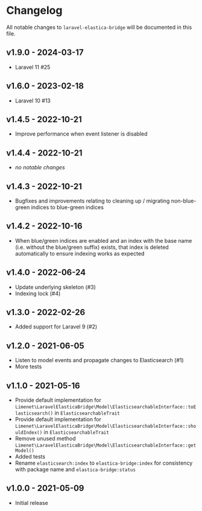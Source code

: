 # Changelog

All notable changes to `laravel-elastica-bridge` will be documented in this file.

## v1.9.0 - 2024-03-17

- Laravel 11 #25

## v1.6.0 - 2023-02-18

- Laravel 10 #13

## v1.4.5 - 2022-10-21

- Improve performance when event listener is disabled

## v1.4.4 - 2022-10-21

- *no notable changes*

## v1.4.3 - 2022-10-21

- Bugfixes and improvements relating to cleaning up / migrating non-blue-green indices to blue-green indices

## v1.4.2 - 2022-10-16

- When blue/green indices are enabled and an index with the base name (i.e. without the blue/green suffix) exists, that index is deleted automatically to ensure indexing works as expected

## v1.4.0 - 2022-06-24

- Update underlying skeleton (#3)
- Indexing lock (#4)

## v1.3.0 - 2022-02-26

- Added support for Laravel 9 (#2)

## v1.2.0 - 2021-06-05

- Listen to model events and propagate changes to Elasticsearch (#1)
- More tests

## v1.1.0 - 2021-05-16

- Provide default implementation for `Limenet\LaravelElasticaBridge\Model\ElasticsearchableInterface::toElasticsearch()` in `ElasticsearchableTrait`
- Provide default implementation for `Limenet\LaravelElasticaBridge\Model\ElasticsearchableInterface::shouldIndex()` in `ElasticsearchableTrait`
- Remove unused method `Limenet\LaravelElasticaBridge\Model\ElasticsearchableInterface::getModel()`
- Added tests
- Rename `elasticsearch:index` to  `elastica-bridge:index` for consistency with package name and  `elastica-bridge:status`

## v1.0.0 - 2021-05-09

- Initial release
